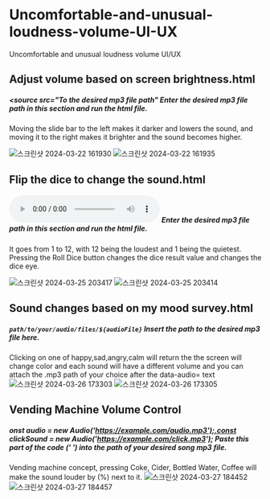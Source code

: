 # Uncomfortable-and-unusual-loudness-volume-UI-UX
Uncomfortable and unusual loudness volume UI/UX


## Adjust volume based on screen brightness.html
##### <source src="To the desired mp3 file path" Enter the desired mp3 file path in this section and run the html file.
Moving the slide bar to the left makes it darker and lowers the sound, and moving it to the right makes it brighter and the sound becomes higher.


![스크린샷 2024-03-22 161930](https://github.com/dldbfla/Uncomfortable-and-unusual-loudness-volume-UI-UX/assets/89433437/712de7f8-fe31-4aca-a588-762b6e2046d4)
![스크린샷 2024-03-22 161935](https://github.com/dldbfla/Uncomfortable-and-unusual-loudness-volume-UI-UX/assets/89433437/836c79ed-d1aa-44c8-b312-1b6769318455)



## Flip the dice to change the sound.html
##### <audio id="controlSound" controls src="Desired MP3 sound" loop></audio> Enter the desired mp3 file path in this section and run the html file.
It goes from 1 to 12, with 12 being the loudest and 1 being the quietest. Pressing the Roll Dice button changes the dice result value and changes the dice eye.


![스크린샷 2024-03-25 203417](https://github.com/dldbfla/Uncomfortable-and-unusual-loudness-volume-UI-UX/assets/89433437/2d3e78bb-ecda-453b-bf93-e4edfc7597a1)
![스크린샷 2024-03-25 203414](https://github.com/dldbfla/Uncomfortable-and-unusual-loudness-volume-UI-UX/assets/89433437/3cf2268e-5b12-49e6-adbc-ea6f5b936838)


## Sound changes based on my mood survey.html
#####  ` path/to/your/audio/files/${audioFile} ` Insert the path to the desired mp3 file here. 
Clicking on one of happy,sad,angry,calm will return the
the screen will change color and each sound will have a different volume and you can attach the .mp3 path of your choice after the data-audio= text  
![스크린샷 2024-03-26 173303](https://github.com/dldbfla/Uncomfortable-and-unusual-loudness-volume-UI-UX/assets/89433437/14d99d28-f7ae-4cd4-8997-fdea09d19ccd)
![스크린샷 2024-03-26 173305](https://github.com/dldbfla/Uncomfortable-and-unusual-loudness-volume-UI-UX/assets/89433437/a012870b-6a9c-438b-b94d-4719be699ff3)



## Vending Machine Volume Control 
#####  onst audio = new Audio('https://example.com/audio.mp3');,const clickSound = new Audio('https://example.com/click.mp3');  Paste this part of the code (' ') into the path of your desired song mp3 file.
Vending machine concept, pressing Coke, Cider, Bottled Water, Coffee will make the sound louder by (%) next to it.
![스크린샷 2024-03-27 184452](https://github.com/dldbfla/Uncomfortable-and-unusual-loudness-volume-UI-UX/assets/89433437/56140656-39da-4ce4-8076-571c136c5b63)
![스크린샷 2024-03-27 184457](https://github.com/dldbfla/Uncomfortable-and-unusual-loudness-volume-UI-UX/assets/89433437/2378ee12-0356-414a-a0c1-dec33ab70b25)
